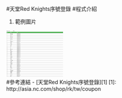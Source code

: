#天堂Red Knights序號登錄
#程式介紹

1. 範例圖片<br/>
<img src="https://github.com/tabhuang/Red-Knights-Coupon/blob/master/RD_1.jpg" alt="GitHub" title="GitHub,Social Coding" width="30%" height="30%" />
<br/>
#參考連結
- [天堂Red Knights序號登錄][1]
[1]: http://asia.nc.com/shop/rk/tw/coupon
